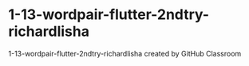 # 1-13-wordpair-flutter-2ndtry-richardlisha
1-13-wordpair-flutter-2ndtry-richardlisha created by GitHub Classroom
